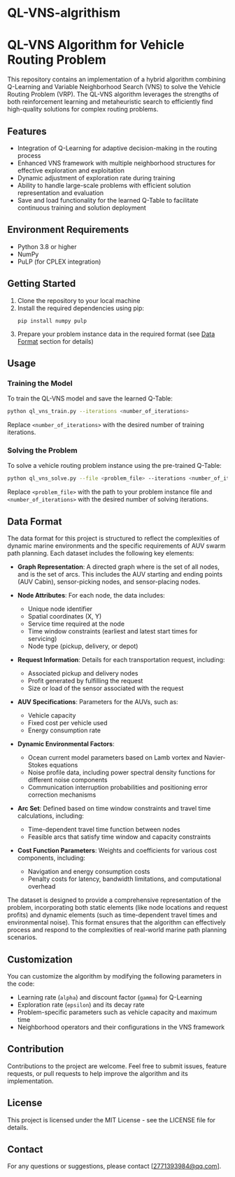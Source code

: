 # QL-VNS-algrithism

# QL-VNS Algorithm for Vehicle Routing Problem

This repository contains an implementation of a hybrid algorithm combining Q-Learning and Variable Neighborhood Search (VNS) to solve the Vehicle Routing Problem (VRP). The QL-VNS algorithm leverages the strengths of both reinforcement learning and metaheuristic search to efficiently find high-quality solutions for complex routing problems.

## Features

- Integration of Q-Learning for adaptive decision-making in the routing process
- Enhanced VNS framework with multiple neighborhood structures for effective exploration and exploitation
- Dynamic adjustment of exploration rate during training
- Ability to handle large-scale problems with efficient solution representation and evaluation
- Save and load functionality for the learned Q-Table to facilitate continuous training and solution deployment

## Environment Requirements

- Python 3.8 or higher
- NumPy
- PuLP (for CPLEX integration)

## Getting Started

1. Clone the repository to your local machine
2. Install the required dependencies using pip:
   ```
   pip install numpy pulp
   ```
3. Prepare your problem instance data in the required format (see [Data Format](#data-format) section for details)

## Usage

### Training the Model

To train the QL-VNS model and save the learned Q-Table:

```bash
python ql_vns_train.py --iterations <number_of_iterations>
```

Replace `<number_of_iterations>` with the desired number of training iterations.

### Solving the Problem

To solve a vehicle routing problem instance using the pre-trained Q-Table:

```bash
python ql_vns_solve.py --file <problem_file> --iterations <number_of_iterations>
```

Replace `<problem_file>` with the path to your problem instance file and `<number_of_iterations>` with the desired number of solving iterations.

## Data Format

The data format for this project is structured to reflect the complexities of dynamic marine environments and the specific requirements of AUV swarm path planning. Each dataset includes the following key elements:

- **Graph Representation**: A directed graph where is the set of all nodes, and is the set of arcs. This includes the AUV starting and ending points (AUV Cabin), sensor-picking nodes, and sensor-placing nodes.

- **Node Attributes**: For each node, the data includes:
  - Unique node identifier
  - Spatial coordinates (X, Y)
  - Service time required at the node
  - Time window constraints (earliest and latest start times for servicing)
  - Node type (pickup, delivery, or depot)

- **Request Information**: Details for each transportation request, including:
  - Associated pickup and delivery nodes
  - Profit generated by fulfilling the request
  - Size or load of the sensor associated with the request

- **AUV Specifications**: Parameters for the AUVs, such as:
  - Vehicle capacity
  - Fixed cost per vehicle used
  - Energy consumption rate

- **Dynamic Environmental Factors**:
  - Ocean current model parameters based on Lamb vortex and Navier-Stokes equations
  - Noise profile data, including power spectral density functions for different noise components
  - Communication interruption probabilities and positioning error correction mechanisms

- **Arc Set**: Defined based on time window constraints and travel time calculations, including:
  - Time-dependent travel time function between nodes
  - Feasible arcs that satisfy time window and capacity constraints

- **Cost Function Parameters**: Weights and coefficients for various cost components, including:
  - Navigation and energy consumption costs
  - Penalty costs for latency, bandwidth limitations, and computational overhead

The dataset is designed to provide a comprehensive representation of the problem, incorporating both static elements (like node locations and request profits) and dynamic elements (such as time-dependent travel times and environmental noise). This format ensures that the algorithm can effectively process and respond to the complexities of real-world marine path planning scenarios.

## Customization

You can customize the algorithm by modifying the following parameters in the code:

- Learning rate (`alpha`) and discount factor (`gamma`) for Q-Learning
- Exploration rate (`epsilon`) and its decay rate
- Problem-specific parameters such as vehicle capacity and maximum time
- Neighborhood operators and their configurations in the VNS framework

## Contribution

Contributions to the project are welcome. Feel free to submit issues, feature requests, or pull requests to help improve the algorithm and its implementation.

## License

This project is licensed under the MIT License - see the LICENSE file for details.

## Contact

For any questions or suggestions, please contact [2771393984@qq.com].
